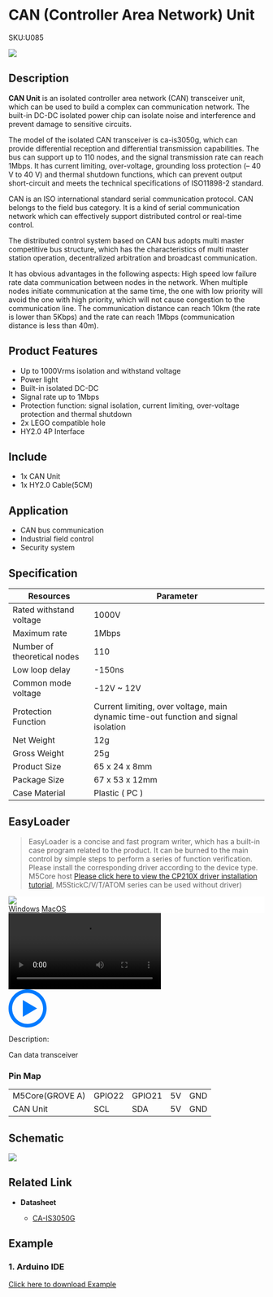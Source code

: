 # CAN (Controller Area Network) Unit

<el-tag effect="plain">SKU:U085</el-tag>

<div class="product_pic"><img src="assets/img/product_pics/unit/can/can.webp"></div>

## Description

**CAN Unit** is an isolated controller area network (CAN) transceiver unit, which can be used to build a complex can communication network. The built-in DC-DC isolated power chip can isolate noise and interference and prevent damage to sensitive circuits. 

The model of the isolated CAN transceiver is ca-is3050g, which can provide differential reception and differential transmission capabilities. The bus can support up to 110 nodes, and the signal transmission rate can reach 1Mbps. It has current limiting, over-voltage, grounding loss protection (– 40 V to 40 V) and thermal shutdown functions, which can prevent output short-circuit and meets the technical specifications of ISO11898-2 standard.

CAN is an ISO international standard serial communication protocol. CAN belongs to the field bus category. It is a kind of serial communication network which can effectively support distributed control or real-time control. 

The distributed control system based on CAN bus adopts multi master competitive bus structure, which has the characteristics of multi master station operation, decentralized arbitration and broadcast communication. 

It has obvious advantages in the following aspects: High speed low failure rate data communication between nodes in the network. When multiple nodes initiate communication at the same time, the one with low priority will avoid the one with high priority, which will not cause congestion to the communication line. The communication distance can reach 10km (the rate is lower than 5Kbps) and the rate can reach 1Mbps (communication distance is less than 40m).

## Product Features

- Up to 1000Vrms isolation and withstand voltage
- Power light 
- Built-in isolated DC-DC
- Signal rate up to 1Mbps
- Protection function: signal isolation, current limiting, over-voltage protection and thermal shutdown
- 2x LEGO compatible hole
- HY2.0 4P Interface

## Include

- 1x CAN Unit
- 1x HY2.0 Cable(5CM)

## Application

- CAN bus communication
- Industrial field control
- Security system

## Specification

<table class="table-1">
    <thead>
    <tr>
        <th>Resources</th>
        <th>Parameter</th>
    </tr>
    </thead>
    <tbody>
        <tr>
            <td>Rated withstand voltage</td>
            <td>1000V</td>
        </tr>
        <tr>
            <td>Maximum rate</td>
            <td>1Mbps</td>
        </tr>
        <tr>
            <td>Number of theoretical nodes</td>
            <td>110</td>
        </tr>
        <tr>
            <td>Low loop delay</td>
            <td>-150ns</td>
        </tr>
        <tr>
            <td>Common mode voltage</td>
            <td>-12V ~ 12V</td>
        </tr>
        <tr>
            <td>Protection Function</td>
            <td>Current limiting, over voltage, main dynamic time-out function and signal isolation</td>
        </tr>
        <tr>
            <td>Net Weight</td>
            <td>12g</td>
        </tr>
        <tr>
            <td>Gross Weight</td>
            <td>25g</td>
        </tr>
        <tr>
            <td>Product Size</td>
            <td>65 x 24 x 8mm</td>
        </tr>
        <tr>
            <td>Package Size</td>
            <td>67 x 53 x 12mm</td>
        </tr>
        <tr>
            <td>Case Material</td>
            <td>Plastic ( PC )</td>
        </tr>
     </tbody>
</table>

## EasyLoader

>EasyLoader is a concise and fast program writer, which has a built-in case program related to the product. It can be burned to the main control by simple steps to perform a series of function verification. Please install the corresponding driver according to the device type. M5Core host [Please click here to view the CP210X driver installation tutorial](en/arduino/arduino_development), M5StickC/V/T/ATOM series can be used without driver)

<div class="easyloader-box">
    <div style="background-color:white;">
        <div><img src="https://m5stack.oss-cn-shenzhen.aliyuncs.com/image/easyloader_intro.webp"></div>
        <div class="easyloader-btn">
            <a href="">Windows</a>
            <a href="">MacOS</a>
        </div>
    </div>
    <div>
        <video id="example_video" controls>
            <source src="" type="video/mp4">
        </video>
        <div class="easyloader-mask">
        <a>
            <svg id="play-btn" t="1583228776634" class="icon" viewBox="0 0 1024 1024" version="1.1" xmlns="http://www.w3.org/2000/svg" p-id="4152" width="75" height="75"><path d="M512 0C229.216 0 0 229.216 0 512s229.216 512 512 512 512-229.216 512-512S794.784 0 512 0z m0 928C282.24 928 96 741.76 96 512S282.24 96 512 96s416 186.24 416 416-186.24 416-416 416zM384 288l384 224-384 224z" p-id="4153" fill="#007aff"></path></svg></a>
            <p>Description:</p>
            <p>Can data transceiver</p>
        </div>
    </div>
</div>

### Pin Map

<table>
 <tr><td>M5Core(GROVE A)</td><td>GPIO22</td><td>GPIO21</td><td>5V</td><td>GND</td></tr>
 <tr><td>CAN Unit</td><td>SCL</td><td>SDA</td><td>5V</td><td>GND</td></tr>
</table>

## Schematic

<img src="assets/img/product_pics/unit/can/CAN_sch.webp">


## Related Link

-  **Datasheet** 

   - [CA-IS3050G](https://m5stack.oss-cn-shenzhen.aliyuncs.com/resource/docs/datasheet/unit/CA-IS3050G.pdf)

## Example

### 1. Arduino IDE

[Click here to download Example](https://github.com/m5stack/M5-ProductExampleCodes/tree/master/Unit/CAN)

<script>

   var purchase_link = 'https://m5stack.com/collections/m5-unit/products/canbus-unitca-is3050g';

   anchor_search(purchase_link);
   scrollFunc();

</script>

